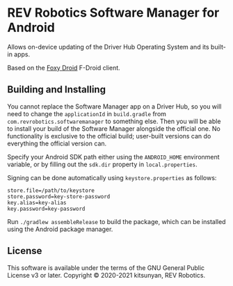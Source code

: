# REV Robotics Software Manager for Android

Allows on-device updating of the Driver Hub Operating System and its built-in apps.

Based on the [Foxy Droid](https://github.com/kitsunyan/foxy-droid) F-Droid client.

[comment]: <> (Installing apps from the [F-Droid app repository]&#40;https://www.f-droid.org/en/packages/&#41; can optionally be enabled.)

[comment]: <> (These apps are provided by the F-Droid community and are not supported by REV Robotics.)

## Building and Installing

You cannot replace the Software Manager app on a Driver Hub, so you will need to change the
`applicationId` in `build.gradle` from `com.revrobotics.softwaremanager` to something else.
Then you will be able to install your build of the Software Manager alongside the official one.
No functionality is exclusive to the official build; user-built versions can do everything the
official version can.

Specify your Android SDK path either using the `ANDROID_HOME` environment variable, or by filling out the `sdk.dir`
property in `local.properties`.

Signing can be done automatically using `keystore.properties` as follows:

```properties
store.file=/path/to/keystore
store.password=key-store-password
key.alias=key-alias
key.password=key-password
```

Run `./gradlew assembleRelease` to build the package, which can be installed using the Android package manager.

## License

This software is available under the terms of the GNU General Public License v3 or later.
Copyright © 2020-2021 kitsunyan, REV Robotics.
